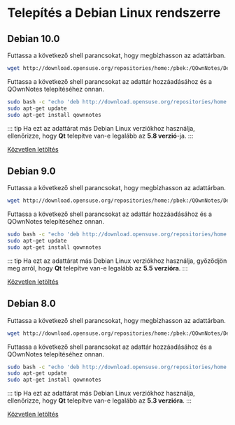 # Telepítés a Debian Linux rendszerre

## Debian 10.0

Futtassa a következő shell parancsokat, hogy megbízhasson az adattárban.

```bash
wget http://download.opensuse.org/repositories/home:/pbek:/QOwnNotes/Debian_10/Release.key -O - | sudo apt-key add -
```

Futtassa a következő shell parancsokat az adattár hozzáadásához és a QOwnNotes telepítéséhez onnan.

```bash
sudo bash -c "echo 'deb http://download.opensuse.org/repositories/home:/pbek:/QOwnNotes/Debian_10/ /' >> /etc/apt/sources.list.d/qownnotes.list"
sudo apt-get update
sudo apt-get install qownnotes
```

::: tip
Ha ezt az adattárat más Debian Linux verziókhoz használja, ellenőrizze, hogy **Qt** telepítve van-e legalább az **5.8 verzió**-ja.
:::

[Közvetlen letöltés](https://download.opensuse.org/repositories/home:/pbek:/QOwnNotes/Debian_10)

## Debian 9.0

Futtassa a következő shell parancsokat, hogy megbízhasson az adattárban.

```bash
wget http://download.opensuse.org/repositories/home:/pbek:/QOwnNotes/Debian_9.0/Release.key -O - | sudo apt-key add -
```

Futtassa a következő shell parancsokat az adattár hozzáadásához és a QOwnNotes telepítéséhez onnan.

```bash
sudo bash -c "echo 'deb http://download.opensuse.org/repositories/home:/pbek:/QOwnNotes/Debian_9.0/ /' >> /etc/apt/sources.list.d/qownnotes.list"
sudo apt-get update
sudo apt-get install qownnotes
```

::: tip
Ha ezt az adattárat más Debian Linux verziókhoz használja, győződjön meg arról, hogy **Qt** telepítve van-e legalább az **5.5 verzióra**.
:::

[Közvetlen letöltés](https://download.opensuse.org/repositories/home:/pbek:/QOwnNotes/Debian_9.0)

## Debian 8.0

Futtassa a következő shell parancsokat, hogy megbízhasson az adattárban.

```bash
wget http://download.opensuse.org/repositories/home:/pbek:/QOwnNotes/Debian_8.0/Release.key -O - | sudo apt-key add -
```

Futtassa a következő shell parancsokat az adattár hozzáadásához és a QOwnNotes telepítéséhez onnan.

```bash
sudo bash -c "echo 'deb http://download.opensuse.org/repositories/home:/pbek:/QOwnNotes/Debian_8.0/ /' >> /etc/apt/sources.list.d/qownnotes.list"
sudo apt-get update
sudo apt-get install qownnotes
```

::: tip
Ha ezt az adattárat más Debian Linux verziókhoz használja, ellenőrizze, hogy **Qt** telepítve van-e legalább az **5.3 verzióra**.
:::

[Közvetlen letöltés](https://download.opensuse.org/repositories/home:/pbek:/QOwnNotes/Debian_8.0)
